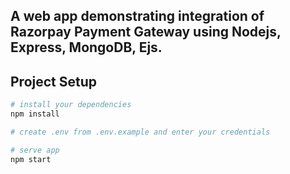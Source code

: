 ## A web app demonstrating integration of Razorpay Payment Gateway using Nodejs, Express, MongoDB, Ejs.

## Project Setup
``` bash
# install your dependencies
npm install

# create .env from .env.example and enter your credentials

# serve app
npm start
```
